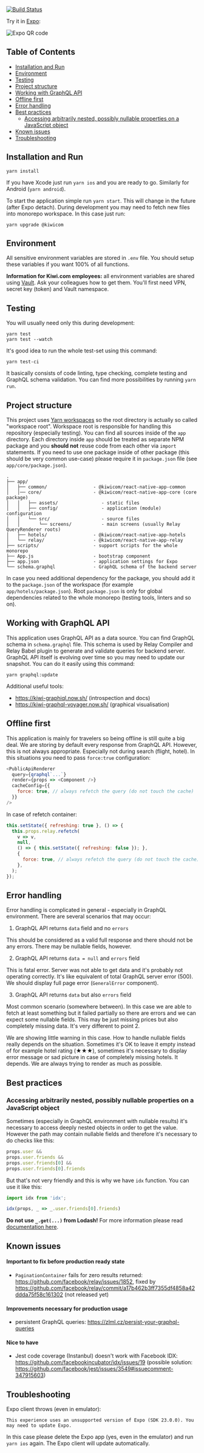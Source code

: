 [![Build Status](https://travis-ci.org/kiwicom/react-native-app.svg?branch=master)](https://travis-ci.org/kiwicom/react-native-app)

Try it in [Expo](https://expo.io/):

![Expo QR code](https://api.qrserver.com/v1/create-qr-code/?size=150x150&data=exp://exp.host/@mrtnzlml/code-review-master)

## Table of Contents

* [Installation and Run](#installation-and-run)
* [Environment](#environment)
* [Testing](#testing)
* [Project structure](#project-structure)
* [Working with GraphQL API](#working-with-graphql-api)
* [Offline first](#offline-first)
* [Error handling](#error-handling)
* [Best practices](#best-practices)
  * [Accessing arbitrarily nested, possibly nullable properties on a JavaScript object](#accessing-arbitrarily-nested-possibly-nullable-properties-on-a-javascript-object)
* [Known issues](#known-issues)
* [Troubleshooting](#troubleshooting)

## Installation and Run

```
yarn install
```

If you have Xcode just run `yarn ios` and you are ready to go. Similarly for Android (`yarn android`).

To start the application simple run `yarn start`. This will change in the future (after Expo detach). During development you may need to fetch new files into monorepo workspace. In this case just run:

```
yarn upgrade @kiwicom
```

## Environment

All sensitive environment variables are stored in `.env` file. You should setup these variables if you want 100% of all functions.

**Information for Kiwi.com employees:** all environment variables are shared using [Vault](https://www.vaultproject.io/). Ask your colleagues how to get them. You'll first need VPN, secret key (token) and Vault namespace.

## Testing

You will usually need only this during development:

```
yarn test
yarn test --watch
```

It's good idea to run the whole test-set using this command:

```
yarn test-ci
```

It basically consists of code linting, type checking, complete testing and GraphQL schema validation. You can find more possibilities by running `yarn run`.

## Project structure

This project uses [Yarn workspaces](https://yarnpkg.com/lang/en/docs/workspaces/) so the root directory is actually so called "workspace root". Workspace root is responsible for handling this repository (especially testing). You can find all sources inside of the `app` directory. Each directory inside `app` should be treated as separate NPM package and you **should not** reuse code from each other via `import` statements. If you need to use one package inside of other package (this should be very common use-case) please require it in `package.json` file (see `app/core/package.json`).

```
.
├── app/
│   ├── common/                 - @kiwicom/react-native-app-common
│   │── core/                   - @kiwicom/react-native-app-core (core package)
│   │   ├── assets/                - static files
│   │   ├── config/                - application (module) configuration
│   │   └── src/                   - source files
│   │       └── screens/           - main screens (usually Relay QueryRenderer roots)
│   ├── hotels/                 - @kiwicom/react-native-app-hotels
│   └── relay/                  - @kiwicom/react-native-app-relay
├── scripts/                    - support scripts for the whole monorepo
├── App.js                      - bootstrap component
├── app.json                    - application settings for Expo
└── schema.graphql              - GraphQL schema of the backend server
```

In case you need additional dependency for the package, you should add it to the `package.json` of the workspace (for example `app/hotels/package.json`). Root `package.json` is only for global dependencies related to the whole monorepo (testing tools, linters and so on).

## Working with GraphQL API

This application uses GraphQL API as a data source. You can find GraphQL schema in `schema.graphql` file. This schema is used by Relay Compiler and Relay Babel plugin to generate and validate queries for backend server. GraphQL API itself is evolving over time so you may need to update our snapshot. You can do it easily using this command:

```
yarn graphql:update
```

Additional useful tools:

- https://kiwi-graphiql.now.sh/ (introspection and docs)
- https://kiwi-graphql-voyager.now.sh/ (graphical visualisation)

## Offline first

This application is mainly for travelers so being offline is still quite a big deal. We are storing by default every response from GraphQL API. However, this is not always appropriate. Especially not during search (flight, hotel). In this situations you need to pass `force:true` configuration:

```js
<PublicApiRenderer
  query={qraphql`...`}
  render={props => <Component />}
  cacheConfig={{
    force: true, // always refetch the query (do not touch the cache)
  }}
/>
```

In case of refetch container:

```js
this.setState({ refreshing: true }, () => {
  this.props.relay.refetch(
    v => v,
    null,
    () => { this.setState({ refreshing: false }); },
    {
      force: true, // always refetch the query (do not touch the cache)
    },
  );
});
```

## Error handling

Error handling is complicated in general - especially in GraphQL environment. There are several scenarios that may occur:

1. GraphQL API returns `data` field and no `errors`

This should be considered as a valid full response and there should not be any errors. There may be nullable fields, however.

2. GraphQL API returns `data = null` and `errors` field

This is fatal error. Server was not able to get data and it's probably not operating correctly. It's like equivalent of total GraphQL server error (500). We should display full page error (`GeneralError` component).

3. GraphQL API returns `data` but also `errors` field

Most common scenario (somewhere between). In this case we are able to fetch at least something but it failed partially so there are errors and we can expect some nullable fields. This may be just missing prices but also completely missing data. It's very different to point 2.

We are showing little warning in this case. How to handle nullable fields really depends on the situation. Sometimes it's OK to leave it empty instead of for example hotel rating (★★★), sometimes it's necessary to display error message or sad picture in case of completely missing hotels. It depends. We are always trying to render as much as possible.

## Best practices

### Accessing arbitrarily nested, possibly nullable properties on a JavaScript object

Sometimes (especially in GraphQL environment with nullable results) it's necessary to access deeply nested objects in order to get the value. However the path may contain nullable fields and therefore it's necessary to do checks like this:

```js
props.user &&
props.user.friends &&
props.user.friends[0] &&
props.user.friends[0].friends
```

But that's not very friendly and this is why we have `idx` function. You can use it like this:

```js
import idx from 'idx';

idx(props, _ => _.user.friends[0].friends)
```

**Do not use `_.get(...)` from Lodash!** For more information please read [documentation here](https://github.com/facebookincubator/idx).

## Known issues

#### Important to fix before production ready state

- `PaginationContainer` fails for zero results returned: https://github.com/facebook/relay/issues/1852, fixed by https://github.com/facebook/relay/commit/a17b462b3ff7355df4858a42ddda75f58c161302 (not released yet)

#### Improvements necessary for production usage

- persistent GraphQL queries: https://zlml.cz/persist-your-graphql-queries

#### Nice to have

- Jest code coverage (Instanbul) doesn't work with Facebook IDX: https://github.com/facebookincubator/idx/issues/19 (possible solution: https://github.com/facebook/jest/issues/3549#issuecomment-347915603)

## Troubleshooting

Expo client throws (even in emulator):

```
This experience uses an unsupported version of Expo (SDK 23.0.0). You may need to update Expo.
```

In this case please delete the Expo app (yes, even in the emulator) and run `yarn ios` again. The Expo client will update automatically.
